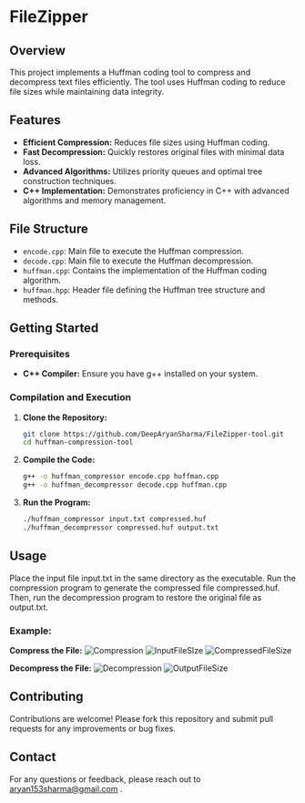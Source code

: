 # FileZipper

## Overview
This project implements a Huffman coding tool to compress and decompress text files efficiently. The tool uses Huffman coding to reduce file sizes while maintaining data integrity.

## Features
- **Efficient Compression:** Reduces file sizes using Huffman coding.
- **Fast Decompression:** Quickly restores original files with minimal data loss.
- **Advanced Algorithms:** Utilizes priority queues and optimal tree construction techniques.
- **C++ Implementation:** Demonstrates proficiency in C++ with advanced algorithms and memory management.

## File Structure
- `encode.cpp`: Main file to execute the Huffman compression.
- `decode.cpp`: Main file to execute the Huffman decompression.
- `huffman.cpp`: Contains the implementation of the Huffman coding algorithm.
- `huffman.hpp`: Header file defining the Huffman tree structure and methods.

## Getting Started

### Prerequisites
- **C++ Compiler:** Ensure you have g++ installed on your system.

### Compilation and Execution
1. **Clone the Repository:**
   ```sh
   git clone https://github.com/DeepAryanSharma/FileZipper-tool.git
   cd huffman-compression-tool
   
2. **Compile the Code:**
    ```sh
    g++ -o huffman_compressor encode.cpp huffman.cpp
    g++ -o huffman_decompressor decode.cpp huffman.cpp

3. **Run the Program:**
    ```sh
    ./huffman_compressor input.txt compressed.huf
    ./huffman_decompressor compressed.huf output.txt

## Usage
Place the input file input.txt in the same directory as the executable. Run the compression program to generate the compressed file compressed.huf. Then, run the decompression program to restore the original file as output.txt.
### Example:
**Compress the File:**
![Compression](https://github.com/DeepAryanSharma/FileZipper/blob/main/ImplementationScreenshots/compression.png)
![InputFileSIze](https://github.com/DeepAryanSharma/FileZipper/blob/main/ImplementationScreenshots/inputFileSize.png)
![CompressedFileSize](https://github.com/DeepAryanSharma/FileZipper/blob/main/ImplementationScreenshots/compressedFileSize.png)

**Decompress the File:**
![Decompression](https://github.com/DeepAryanSharma/FileZipper/blob/main/ImplementationScreenshots/decompression.png)
![OutputFileSize](https://github.com/DeepAryanSharma/FileZipper/blob/main/ImplementationScreenshots/outputFileSize.png)

## Contributing
Contributions are welcome! Please fork this repository and submit pull requests for any improvements or bug fixes.

## Contact
For any questions or feedback, please reach out to aryan153sharma@gmail.com .



   

